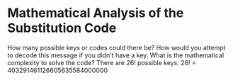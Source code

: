 # Mathematical Analysis of the Substitution Code
How many possible keys or codes could there be? How would you attempt to decode this message if you didn't have a key. What is the mathematical complexity to solve the code?
There are 26! possible keys. 26! = 403291461126605635584000000
